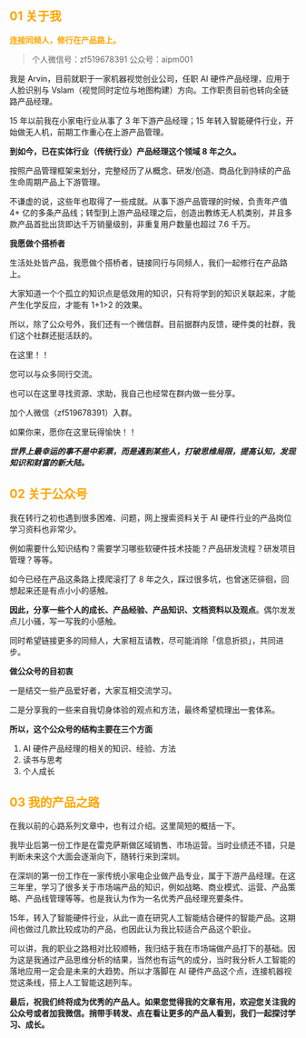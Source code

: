 ## <font color=orange>01 关于我</font>

**<font color=orange>连接同频人，修行在产品路上。</font>**

>个人微信号：zf519678391 公众号：aipm001

我是 Arvin，目前就职于一家机器视觉创业公司，任职 AI 硬件产品经理，应用于人脸识别与 Vslam（视觉同时定位与地图构建）方向。工作职责目前也转向全链路产品经理。

15 年以前我在小家电行业从事了 3 年下游产品经理；15 年转入智能硬件行业，开始做无人机，前期工作重心在上游产品管理。

**到如今，已在实体行业（传统行业）产品经理这个领域 8 年之久。**

按照产品管理框架来划分，完整经历了从概念、研发/创造、商品化到持续的产品生命周期产品上下游管理。

不谦虚的说，这些年也取得了一些成就。从事下游产品管理的时候，负责年产值 4+ 亿的多条产品线；转型到上游产品经理之后，创造出教练无人机类别，并且多款产品首批出货即达千万销量级别，非重复用户数量也超过 7.6 千万。

**我愿做个搭桥者**

生活处处皆产品，我愿做个搭桥者，链接同行与同频人，我们一起修行在产品路上。

大家知道一个个孤立的知识点是低效用的知识，只有将学到的知识关联起来，才能产生化学反应，才能有 1+1>2 的效果。

所以，除了公众号外，我们还有一个微信群。目前据群内反馈，硬件类的社群，我们这个社群还挺活跃的。

在这里！！

您可以与众多同行交流。

也可以在这里寻找资源、求助，我自己也经常在群内做一些分享。

加个人微信（zf519678391）入群。

如果你来，愿你在这里玩得愉快！！

***世界上最幸运的事不是中彩票，而是遇到某些人，打破思维局限，提高认知，发现知识和财富的新大陆。***

## <font color=orange>02 关于公众号</font>

我在转行之初也遇到很多困难、问题，网上搜索资料关于 AI 硬件行业的产品岗位学习资料也非常少。

例如需要什么知识结构？需要学习哪些软硬件技术技能？产品研发流程？研发项目管理？等等。

如今已经在产品这条路上摸爬滚打了 8 年之久，踩过很多坑，也曾迷茫徘徊，回想起来还是有点小小的感触。

**因此，分享一些个人的成长、产品经验、产品知识、文档资料以及观点**。偶尔发发点儿小骚，写一写我的小感触。

同时希望链接更多的同频人，大家相互请教，尽可能消除「信息折损」，共同进步。

**做公众号的目初衷**

一是结交一些产品爱好者，大家互相交流学习。

二是分享我的一些来自我切身体验的观点和方法，最终希望梳理出一套体系。

**所以，这个公众号的结构主要在三个方面**

1. AI 硬件产品经理的相关的知识、经验、方法
2. 读书与思考
3. 个人成长

## <font color=orange>03 我的产品之路</font>

在我以前的心路系列文章中，也有过介绍。这里简短的概括一下。

我毕业后第一份工作是在雷克萨斯做区域销售、市场运营。当时业绩还不错，只是判断未来这个大面会逐渐向下，随转行来到深圳。

在深圳的第一份工作在一家传统小家电企业做产品专业，属于下游产品经理。在这三年里，学习了很多关于市场端产品的知识，例如战略、商业模式、运营、产品策略、产品线管理等等。也是我认为作为一名优秀产品经理充要条件。

15年，转入了智能硬件行业，从此一直在研究人工智能结合硬件的智能产品。这期间也做过几款比较成功的产品，也因此认为我比较适合产品这个职业。

可以讲，我的职业之路相对比较顺畅，我归结于我在市场端做产品打下的基础。因为这是我通过产品思维分析的结果，当然也有运气的成分，当时我分析人工智能的落地应用一定会是未来的大趋势。所以才落脚在 AI 硬件产品这个点，连接机器视觉这条线，搭上人工智能这趟列车。

**最后，祝我们终将成为优秀的产品人。如果您觉得我的文章有用，欢迎您关注我的公众号或者加我微信。捎带手转发、点在看让更多的产品人看到，我们一起探讨学习、成长。**